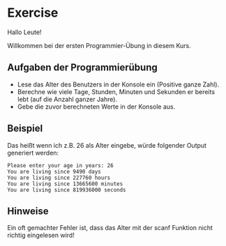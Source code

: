 # Exercise

Hallo Leute!

Willkommen bei der ersten Programmier-Übung in diesem Kurs.

## Aufgaben der Programmierübung

- Lese das Alter des Benutzers in der Konsole ein (Positive ganze Zahl).
- Berechne wie viele Tage, Stunden, Minuten und Sekunden er bereits lebt (auf die Anzahl ganzer Jahre).
- Gebe die zuvor berechneten Werte in der Konsole aus.

## Beispiel

Das heißt wenn ich z.B. 26 als Alter eingebe, würde folgender Output generiert werden:

```terminal
Please enter your age in years: 26
You are living since 9490 days
You are living since 227760 hours
You are living since 13665600 minutes
You are living since 819936000 seconds
```

## Hinweise

Ein oft gemachter Fehler ist, dass das Alter mit der scanf Funktion nicht richtig eingelesen wird!

